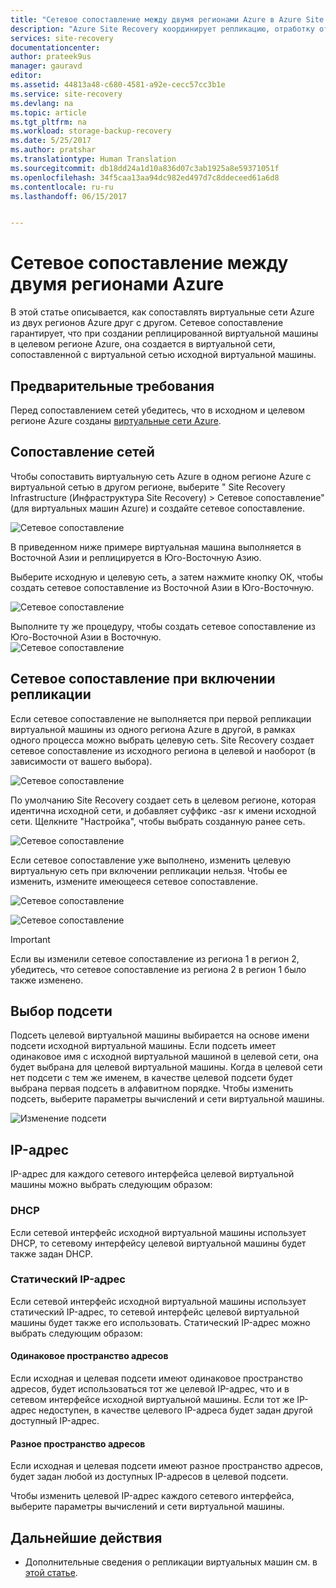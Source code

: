 ```yaml
---
title: "Сетевое сопоставление между двумя регионами Azure в Azure Site Recovery | Документация Майкрософт"
description: "Azure Site Recovery координирует репликацию, отработку отказа и восстановление виртуальных машин и физических серверов. Узнайте о функции отработки отказа с выполнением переноса в Azure или в дополнительный центр обработки данных."
services: site-recovery
documentationcenter: 
author: prateek9us
manager: gauravd
editor: 
ms.assetid: 44813a48-c680-4581-a92e-cecc57cc3b1e
ms.service: site-recovery
ms.devlang: na
ms.topic: article
ms.tgt_pltfrm: na
ms.workload: storage-backup-recovery
ms.date: 5/25/2017
ms.author: pratshar
ms.translationtype: Human Translation
ms.sourcegitcommit: db18dd24a1d10a836d07c3ab1925a8e59371051f
ms.openlocfilehash: 34f5caa13aa94dc982ed497d7c8ddeceed61a6d8
ms.contentlocale: ru-ru
ms.lasthandoff: 06/15/2017


---
```

# <a name="network-mapping-between-two-azure-regions"></a>Сетевое сопоставление между двумя регионами Azure


В этой статье описывается, как сопоставлять виртуальные сети Azure из двух регионов Azure друг с другом. Сетевое сопоставление гарантирует, что при создании реплицированной виртуальной машины в целевом регионе Azure, она создается в виртуальной сети, сопоставленной с виртуальной сетью исходной виртуальной машины.  

## <a name="prerequisites"></a>Предварительные требования
Перед сопоставлением сетей убедитесь, что в исходном и целевом регионе Azure созданы [виртуальные сети Azure](../virtual-network/virtual-networks-overview.md).

## <a name="map-networks"></a>Сопоставление сетей

Чтобы сопоставить виртуальную сеть Azure в одном регионе Azure с виртуальной сетью в другом регионе, выберите " Site Recovery Infrastructure (Инфраструктура Site Recovery) > Сетевое сопоставление" (для виртуальных машин Azure) и создайте сетевое сопоставление.

![Сетевое сопоставление](./media/site-recovery-network-mapping-azure-to-azure/network-mapping1.png)


В приведенном ниже примере виртуальная машина выполняется в Восточной Азии и реплицируется в Юго-Восточную Азию.

Выберите исходную и целевую сеть, а затем нажмите кнопку ОК, чтобы создать сетевое сопоставление из Восточной Азии в Юго-Восточную.

![Сетевое сопоставление](./media/site-recovery-network-mapping-azure-to-azure/network-mapping2.png)


Выполните ту же процедуру, чтобы создать сетевое сопоставление из Юго-Восточной Азии в Восточную.  
![Сетевое сопоставление](./media/site-recovery-network-mapping-azure-to-azure/network-mapping3.png)


## <a name="mapping-network-when-enabling-replication"></a>Сетевое сопоставление при включении репликации

Если сетевое сопоставление не выполняется при первой репликации виртуальной машины из одного региона Azure в другой, в рамках одного процесса можно выбрать целевую сеть. Site Recovery создает сетевое сопоставление из исходного региона в целевой и наоборот (в зависимости от вашего выбора).   

![Сетевое сопоставление](./media/site-recovery-network-mapping-azure-to-azure/network-mapping4.png)

По умолчанию Site Recovery создает сеть в целевом регионе, которая идентична исходной сети, и добавляет суффикс -asr к имени исходной сети. Щелкните "Настройка", чтобы выбрать созданную ранее сеть.

![Сетевое сопоставление](./media/site-recovery-network-mapping-azure-to-azure/network-mapping5.png)


Если сетевое сопоставление уже выполнено, изменить целевую виртуальную сеть при включении репликации нельзя. Чтобы ее изменить, измените имеющееся сетевое сопоставление.  

![Сетевое сопоставление](./media/site-recovery-network-mapping-azure-to-azure/network-mapping6.png)

![Сетевое сопоставление](./media/site-recovery-network-mapping-azure-to-azure/modify-network-mapping.png)

> [!IMPORTANT]
> Если вы изменили сетевое сопоставление из региона 1 в регион 2, убедитесь, что сетевое сопоставление из региона 2 в регион 1 было также изменено.
>
>


## <a name="subnet-selection"></a>Выбор подсети
Подсеть целевой виртуальной машины выбирается на основе имени подсети исходной виртуальной машины. Если подсеть имеет одинаковое имя с исходной виртуальной машиной в целевой сети, она будет выбрана для целевой виртуальной машины. Когда в целевой сети нет подсети с тем же именем, в качестве целевой подсети будет выбрана первая подсеть в алфавитном порядке. Чтобы изменить подсеть, выберите параметры вычислений и сети виртуальной машины.

![Изменение подсети](./media/site-recovery-network-mapping-azure-to-azure/modify-subnet.png)


## <a name="ip-address"></a>IP-адрес

IP-адрес для каждого сетевого интерфейса целевой виртуальной машины можно выбрать следующим образом:

### <a name="dhcp"></a>DHCP
Если сетевой интерфейс исходной виртуальной машины использует DHCP, то сетевому интерфейсу целевой виртуальной машины будет также задан DHCP.

### <a name="static-ip"></a>Статический IP-адрес
Если сетевой интерфейс исходной виртуальной машины использует статический IP-адрес, то сетевой интерфейс целевой виртуальной машины будет также его использовать. Статический IP-адрес можно выбрать следующим образом:

#### <a name="same-address-space"></a>Одинаковое пространство адресов

Если исходная и целевая подсети имеют одинаковое пространство адресов, будет использоваться тот же целевой IP-адрес, что и в сетевом интерфейсе исходной виртуальной машины. Если тот же IP-адрес недоступен, в качестве целевого IP-адреса будет задан другой доступный IP-адрес.

#### <a name="different-address-space"></a>Разное пространство адресов

Если исходная и целевая подсети имеют разное пространство адресов, будет задан любой из доступных IP-адресов в целевой подсети.

Чтобы изменить целевой IP-адрес каждого сетевого интерфейса, выберите параметры вычислений и сети виртуальной машины.

## <a name="next-steps"></a>Дальнейшие действия

- Дополнительные сведения о репликации виртуальных машин см. в [этой статье](site-recovery-azure-to-azure-networking-guidance.md).

